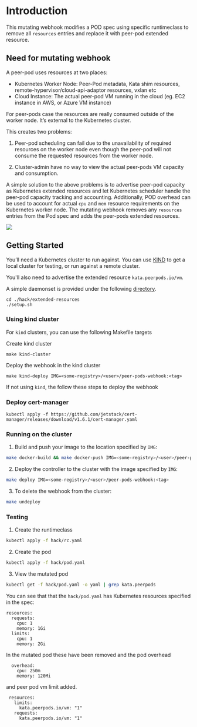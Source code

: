 # Introduction
This mutating webhook modifies a POD spec using specific runtimeclass to remove all `resources` entries and replace it with peer-pod extended resource.

## Need for mutating webhook
A peer-pod uses resources at two places:
- Kubernetes Worker Node: Peer-Pod metadata, Kata shim resources, remote-hypervisor/cloud-api-adaptor resources, vxlan etc
- Cloud Instance: The actual peer-pod VM running in the cloud (eg. EC2 instance in AWS, or Azure VM instance)

For peer-pods case the resources are really consumed outside of the worker node. It’s external to the Kubernetes cluster. 

This creates two problems:
1. Peer-pod scheduling can fail due to the unavailability of required resources on the worker node even though the peer-pod will not consume the requested resources from the worker node.

2. Cluster-admin have no way to view the actual peer-pods VM capacity and consumption.


A simple solution to the above problems is to advertise peer-pod capacity as Kubernetes extended resources and let Kubernetes scheduler handle the peer-pod capacity tracking and accounting. Additionally, POD overhead can be used to account for actual `cpu` and `mem` resource requirements on the Kubernetes worker node. 
The mutating webhook removes any `resources` entries from the Pod spec and adds the peer-pods extended resources.


![](https://i.imgur.com/MYwSQaX.png)



## Getting Started
You’ll need a Kubernetes cluster to run against. You can use [KIND](https://sigs.k8s.io/kind) to get a local cluster for testing, or run against a remote cluster.

You'll also need to advertise the extended resource `kata.peerpods.io/vm`.

A simple daemonset is provided under the following [directory](./hack/extended-resources/).

```
cd ./hack/extended-resources
./setup.sh
```

### Using kind cluster
For `kind` clusters, you can use the following Makefile targets

Create kind cluster
```
make kind-cluster
```
Deploy the webhook in the kind cluster
```
make kind-deploy IMG=<some-registry>/<user>/peer-pods-webhook:<tag>
```

If not using `kind`, the follow these steps to deploy the webhook

### Deploy cert-manager
```
kubectl apply -f https://github.com/jetstack/cert-manager/releases/download/v1.6.1/cert-manager.yaml
```

### Running on the cluster
1. Build and push your image to the location specified by `IMG`:

```sh
make docker-build && make docker-push IMG=<some-registry>/<user>/peer-pods-webhook:<tag>
```

2. Deploy the controller to the cluster with the image specified by `IMG`:

```sh
make deploy IMG=<some-registry>/<user>/peer-pods-webhook:<tag>
```
3. To delete the webhook from the cluster:

```sh
make undeploy
```

### Testing
1. Create the runtimeclass
```sh
kubectl apply -f hack/rc.yaml
```
2. Create the pod
```sh
kubectl apply -f hack/pod.yaml
```
3. View the mutated pod
```sh
kubectl get -f hack/pod.yaml -o yaml | grep kata.peerpods
```

You can see that that the `hack/pod.yaml` has Kubernetes resources specified in the spec:
```
resources:
  requests:
    cpu: 1
    memory: 1Gi
  limits:
    cpu: 1
    memory: 2Gi
```
In the mutated pod these have been removed and the pod overhead
```
  overhead:
    cpu: 250m
    memory: 120Mi
```

and peer pod vm limit added.
```
 resources:
   limits:
     kata.peerpods.io/vm: "1"
   requests:
     kata.peerpods.io/vm: "1"
```

